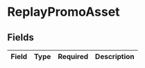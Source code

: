 # ReplayPromoAsset


## Fields

| Field       | Type        | Required    | Description |
| ----------- | ----------- | ----------- | ----------- |